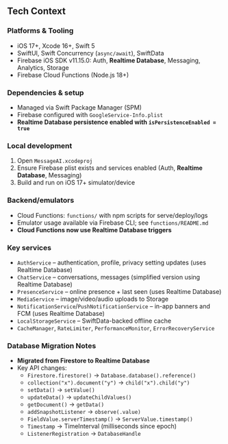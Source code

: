 ## Tech Context

### Platforms & Tooling
- iOS 17+, Xcode 16+, Swift 5
- SwiftUI, Swift Concurrency (`async/await`), SwiftData
- Firebase iOS SDK v11.15.0: Auth, **Realtime Database**, Messaging, Analytics, Storage
- Firebase Cloud Functions (Node.js 18+)

### Dependencies & setup
- Managed via Swift Package Manager (SPM)
- Firebase configured with `GoogleService-Info.plist`
- **Realtime Database persistence enabled with `isPersistenceEnabled = true`**

### Local development
1. Open `MessageAI.xcodeproj`
2. Ensure Firebase plist exists and services enabled (Auth, **Realtime Database**, Messaging)
3. Build and run on iOS 17+ simulator/device

### Backend/emulators
- Cloud Functions: `functions/` with npm scripts for serve/deploy/logs
- Emulator usage available via Firebase CLI; see `functions/README.md`
- **Cloud Functions now use Realtime Database triggers**

### Key services
- `AuthService` – authentication, profile, privacy setting updates (uses Realtime Database)
- `ChatService` – conversations, messages (simplified version using Realtime Database)
- `PresenceService` – online presence + last seen (uses Realtime Database)
- `MediaService` – image/video/audio uploads to Storage
- `NotificationService`/`PushNotificationService` – in-app banners and FCM (uses Realtime Database)
- `LocalStorageService` – SwiftData-backed offline cache
- `CacheManager`, `RateLimiter`, `PerformanceMonitor`, `ErrorRecoveryService`

### Database Migration Notes
- **Migrated from Firestore to Realtime Database**
- Key API changes:
  - `Firestore.firestore()` → `Database.database().reference()`
  - `collection("x").document("y")` → `child("x").child("y")`
  - `setData()` → `setValue()`
  - `updateData()` → `updateChildValues()`
  - `getDocument()` → `getData()`
  - `addSnapshotListener` → `observe(.value)`
  - `FieldValue.serverTimestamp()` → `ServerValue.timestamp()`
  - `Timestamp` → TimeInterval (milliseconds since epoch)
  - `ListenerRegistration` → `DatabaseHandle`


